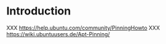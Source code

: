 # Introduction

XXX https://help.ubuntu.com/community/PinningHowto
XXX https://wiki.ubuntuusers.de/Apt-Pinning/